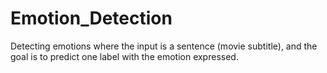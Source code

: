 # Emotion_Detection
 Detecting emotions where the input is a sentence (movie subtitle), and the goal is to predict one label with the emotion expressed. 
